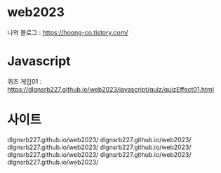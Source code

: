 # web2023
나의 블로그 : https://hoong-co.tistory.com/

# Javascript
퀴즈 게임01 : https://dlgnsrb227.github.io/web2023/javascript/quiz/quizEffect01.html

# 사이트
dlgnsrb227.github.io/web2023/
dlgnsrb227.github.io/web2023/
dlgnsrb227.github.io/web2023/
dlgnsrb227.github.io/web2023/
dlgnsrb227.github.io/web2023/
dlgnsrb227.github.io/web2023/
dlgnsrb227.github.io/web2023/
